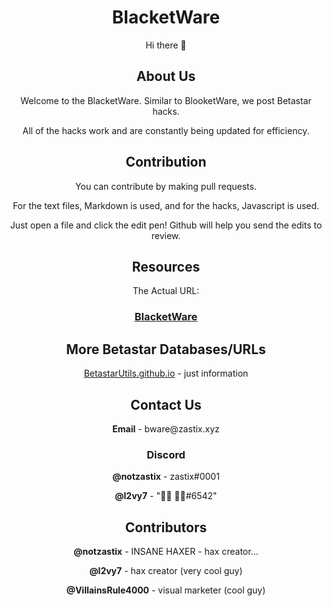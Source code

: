 <div align="center">
  <h1>BlacketWare</h1>
  <p>Hi there 👋</p>
  
  <h2>About Us</h2>
  <p>Welcome to the BlacketWare. Similar to BlooketWare, we post Betastar hacks.</p>
  <p>All of the hacks work and are constantly being updated for efficiency.</p>
  
  <h2>Contribution</h2>
  <p>You can contribute by making pull requests.</p>
  <p>For the text files, Markdown is used, and for the hacks, Javascript is used.</p>
  <p>Just open a file and click the edit pen! Github will help you send the edits to review.</p>
  
  <h2>Resources</h2>
  <p>The Actual URL:</p>
  <h3><b><a href="https://github.com/BlacketWare/">BlacketWare</a></b></h3>

  <h2>More Betastar Databases/URLs</h2>
  <p><a href="https://betastarutils.github.io/">BetastarUtils.github.io</a> - just information</p>
  
  <h2>Contact Us</h2>
  <p><b>Email</b> - bware@zastix.xyz</p>
  <h3>Discord</h3>
  <p><b>@notzastix</b> - zastix#0001</p>
  <p><b>@l2vy7</b> - "᲼᲼    ᲼᲼#6542"</p>
  
  <h2>Contributors</h2>
  <p><b>@notzastix</b> - INSANE HAXER - hax creator...</p>
  <p><b>@l2vy7</b> - hax creator (very cool guy)</p>
  <p><b>@VillainsRule4000</b> - visual marketer (cool guy)</p>
<div>
